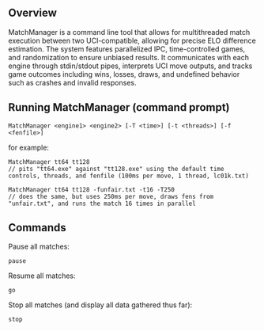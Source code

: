 ## Overview
MatchManager is a command line tool that allows for multithreaded match execution between two UCI-compatible, allowing for precise ELO difference estimation. The system features parallelized IPC, time-controlled games, and randomization to ensure unbiased results. It communicates with each engine through stdin/stdout pipes, interprets UCI move outputs, and tracks game outcomes including wins, losses, draws, and undefined behavior such as crashes and invalid responses.

## Running MatchManager (command prompt)
```
MatchManager <engine1> <engine2> [-T <time>] [-t <threads>] [-f <fenfile>]
```
for example:

```
MatchManager tt64 tt128
// pits "tt64.exe" against "tt128.exe" using the default time controls, threads, and fenfile (100ms per move, 1 thread, lc01k.txt)

MatchManager tt64 tt128 -funfair.txt -t16 -T250
// does the same, but uses 250ms per move, draws fens from "unfair.txt", and runs the match 16 times in parallel
```

## Commands

Pause all matches:
```
pause
```

Resume all matches:
```
go
```

Stop all matches (and display all data gathered thus far):
```
stop
```
